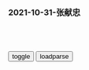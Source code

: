 ### 2021-10-31-张献忠

```note
```

<table id="tbc" style="white-space:pre-wrap">
</table>
<button onclick="toggleb()">toggle</button>
<button onclick="loadparse()">loadparse</button>
<br>
<!-- 🌸<br>🍅-　-🍑<hr>🍀 -->
<pre>
<textarea rows="30" cols="100" style="display: none" id="tar">

学者谈张献忠：此人暴戾成性反复无常 喜爱活剥人皮|张献忠| 四川_凤凰历史
https://news.ifeng.com/a/20150226/43225574_0.shtml

把真实的历史告诉人们，尤其是下一代。

2021/11/2 下午5:55:48

江口沉银，张献忠到底有多富
https://baijiahao.baidu.com/s?id=1664216445818371684&wfr=spider&for=pc

搜刮m产也是张献忠巨额财富的来源之一。在江口沉银
分别来自于江西、湖南、湖北和四川，
表明他曾向当地富m巨贾劫掠财富。进入四川后，张献忠严格限制m间金银数量，规定：“有金银必缴。藏一两者斩,十两剥皮。”在严酷的z策下，m间财富向张献忠快速集聚。

张献忠还注重义军内部财物收缴。“令贼卒凡子女玉帛及一应贵重之物，不得辄留，犯者死。人畜以刀剑，而诸物可焚者以火，惟金银必以水土沉埋之。”为了防范士兵私藏金银，“金银重赀，献忠恐兵富而易逃也，其令挟赀而则杀之，时时搜索。”足见军纪之严。

张献忠曾对孙可望、艾能奇坦言：“皇帝极是难做，咱老子断做不来。今老子金银甚多，想来做皇帝不如做绒货客人快活。……我等心腹数十人，搬驮金银绒货，前往南京做绒货客人，享受富贵，图下半世快活，有何不可？”

2021/11/2 下午5:59:45

四川文化浩劫：张献忠ts5000读书人的“大悲寺事件”_网易订阅
https://www.163.com/dy/article/FMOA4E300543IA8G.html

待各地士子基本到齐后，张献忠突然找借口派重兵包围大悲寺，将全部应试士子统统杀死，死者人数达五千多人。这真是四川读书人亘古未有的一场浩劫。

张献忠悍然下令将成都“城内居m一律杀绝”，j队把居m驱赶到成都南门集体就刑，杀人无数，接着传令各乡镇村m“均可移居成都城内为j都居m”，后来又一把大火将成都焚毁，

一些史家因张献忠是农m起义领袖，对此或讳莫如深，不置一词，或不顾史实，千方百计为张献忠辩护开脱，包括血染大悲寺事件和ts成都市m事件在内。辩护的理由主要是：张献忠是明末农m起义的杰出领袖，封建t治者出于j级仇恨，蓄意夸大其杀人数字，污蔑张献忠“t蜀

当然张献忠本人由于历史局限性，“镇反”产生过激行为，杀人面过宽了些，导致大西zq逐渐丧失m心，这也是应当记取的历史教训。

张献忠规定
“秀才在乡造言生事，并家眷尽驱入城中，十人一结，一家有事，连坐九家”。

粗通文墨的张献忠行伍多年，拥有强大的军事实力，满脑子称王称帝思想，他代表的实际上是一种游m思想和游m文化，对文化人始终抱着蔑视、仇恨、提防、k制和利用的态度，倘若文化人稍不顺从，便要其人头落地。

他于大顺二年二月十三日立的一块“圣谕碑”，颇能表明他的真实思想，碑文只有两句话：“天有万物与人，人无一物与天。鬼神明明，自思自量。”这里的“天”，指的就是他自己，他认为自己代表上天，已将万物恩赐于四川的百x，而四川的百x有负于他的大恩大德，实在忘恩负义，他对四川mz百x是极其失望而怨恨的。

他深知，广大生员即读书人是老百x的头脑，士绅阶层的骨干，是他最难驾驭的人群。一旦形势变得严峻，变得于他不利，他就要对四川百x大开杀戒，首当其冲的当然是先除去读书人这一心腹之患。

对这种灭绝人性、灭绝文化的极其野蛮的兽性，必须毫不留情地给予揭露和深刻批判，这才是历史唯物主义的正确态度。

他当了短命的偏居一隅的四川土皇帝对四川百x当然是个灾难，但相对来说又实在是件幸事，因为他的q力所限只能危害四川一地；倘若他真的成为zg一代帝王，建立了一个朝代，那么必然是一个祸害全g百x的b君，罪恶将大得多，而决不会有什么高瞻远瞩的z治作为，对zg历史进步不会有任何推动作用。

“大明一朝，以剥皮始，以剥皮终，可谓始终不变。”（《且介亭杂文·病后杂谈》）

2021/11/2 下午5:43:45

</textarea>
</pre>
<!-- 🍀<br>🍑-　-🍅<hr>🌸 -->

```tip
```

<script src="https://cdn.jsdelivr.net/npm/jquery@3.5.1/dist/jquery.min.js"></script>

<link rel="stylesheet" href="https://cdn.jsdelivr.net/gh/fancyapps/fancybox@3.5.7/dist/jquery.fancybox.min.css" />
<script src="https://cdn.jsdelivr.net/gh/fancyapps/fancybox@3.5.7/dist/jquery.fancybox.min.js"></script>

<script type="text/javascript">

var __urlRegex = /(\b(https?|ftp|file):\/\/[-A-Z0-9+&@#\/%?=~_|!:,.;]*[-A-Z0-9+&@#\/%=~_|])/ig;
var __imgRegex = /\.(?:jpe?g|gif|png)$/i;

loadparse();

function parseURL($string){

    var exp = __urlRegex;
    return $string.replace(exp,function(match){
            __imgRegex.lastIndex=0;
            if(__imgRegex.test(match)){
                return '<a data-fancybox="gallery" href="' + match.replace("/p=700", "")
                 + '"><img src="' + match.replace("/p=700", "/p=160x200")+'" width="64"></a>';
            }
            else{
                return '<a href="' + match + '" target="_blank">' + match + '</a>';
            }
        }
    );
}

function loadparse() {
  tbc.innerHTML = parseURL(tar.value);
}

function toggleb() {
  var x = document.getElementById("tar");
  if (x.style.display === "none") {
    x.style.display = "";
  } else {
    x.style.display = "none";
  }
}

</script>
